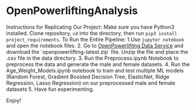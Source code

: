 # OpenPowerliftingAnalysis
Instructions for Replicating Our Project: 
Make sure you have Python3 installed. Clone repository, `cd` into the directory, then run `pip3 install project_requirements`. 
To Run the Entire Pipeline:
1.Use `jupyter notebook` and open the notebook files. 
2. Go to [OpenPowerlifitng Data Service]([https://link-url-here.org](https://openpowerlifting.gitlab.io/opl-csv/bulk-csv.html)) and download the `openpowerlifting-latest.zip` file. Unzip the file and place the .csv file in the data directory. 
3. Run the Preprocess.ipynb Notebook to preprocess the data and generate the male and female datasets. 
4. Run the Age_Weight_Models.ipynb notebook to train and test multiple ML models (Random Forest, Gradient Boosted Decision Tree, ElasticNet, Ridge Regression, Lasso Regression) on our preprocessed male and female datasets
5. Have fun experimenting. 

Enjoy!
